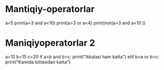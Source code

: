 # Mantiqiy-operatorlar
a=5 
print(a>3 and a<10)
print(a>3 or a<4)
print(not(a>3 and a<10 ))
# Maniqiyoperatorlar 2
a=10
b=15
c=20
if a>b and b>c:
    print("Ikkalasi ham katta")
elif b>a or b>c:
    print("Kamida bittasidan katta")
    
